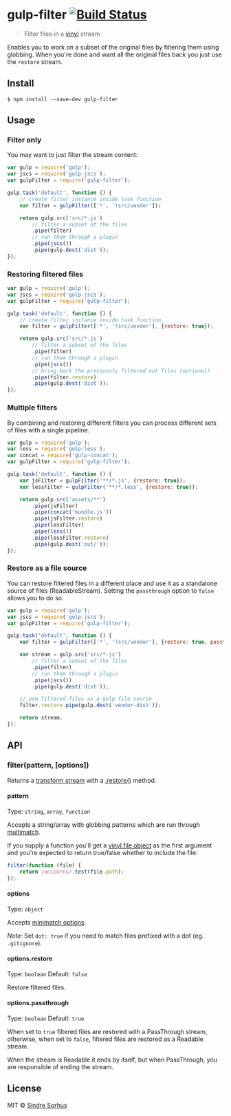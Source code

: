 # gulp-filter [![Build Status](https://travis-ci.org/sindresorhus/gulp-filter.svg?branch=master)](https://travis-ci.org/sindresorhus/gulp-filter)

> Filter files in a [vinyl](https://github.com/wearefractal/vinyl) stream

Enables you to work on a subset of the original files by filtering them using globbing. When you're done and want all the original files back you just use the `restore` stream.


## Install

```
$ npm install --save-dev gulp-filter
```


## Usage

### Filter only

You may want to just filter the stream content:

```js
var gulp = require('gulp');
var jscs = require('gulp-jscs');
var gulpFilter = require('gulp-filter');

gulp.task('default', function () {
	// create filter instance inside task function
	var filter = gulpFilter(['*', '!src/vendor']);

	return gulp.src('src/*.js')
		// filter a subset of the files
		.pipe(filter)
		// run them through a plugin
		.pipe(jscs())
		.pipe(gulp.dest('dist'));
});
```

### Restoring filtered files

```js
var gulp = require('gulp');
var jscs = require('gulp-jscs');
var gulpFilter = require('gulp-filter');

gulp.task('default', function () {
	// create filter instance inside task function
	var filter = gulpFilter(['*', '!src/vendor'], {restore: true});

	return gulp.src('src/*.js')
		// filter a subset of the files
		.pipe(filter)
		// run them through a plugin
		.pipe(jscs())
		// bring back the previously filtered out files (optional)
		.pipe(filter.restore)
		.pipe(gulp.dest('dist'));
});
```

### Multiple filters

By combining and restoring different filters you can process different sets of files with a single pipeline.

```js
var gulp = require('gulp');
var less = require('gulp-less');
var concat = require('gulp-concat');
var gulpFilter = require('gulp-filter');

gulp.task('default', function () {
	var jsFilter = gulpFilter('**/*.js', {restore: true});
	var lessFilter = gulpFilter('**/*.less', {restore: true});

	return gulp.src('assets/**')
		.pipe(jsFilter)
		.pipe(concat('bundle.js'))
		.pipe(jsFilter.restore)
		.pipe(lessFilter)
		.pipe(less())
		.pipe(lessFilter.restore)
		.pipe(gulp.dest('out/'));
});
```

### Restore as a file source

You can restore filtered files in a different place and use it as a standalone source of files (ReadableStream). Setting the `passthrough` option to `false` allows you to do so.

```js
var gulp = require('gulp');
var jscs = require('gulp-jscs');
var gulpFilter = require('gulp-filter');

gulp.task('default', function () {
	var filter = gulpFilter(['*', '!src/vendor'], {restore: true, passthrough: false});

	var stream = gulp.src('src/*.js')
		// filter a subset of the files
		.pipe(filter)
		// run them through a plugin
		.pipe(jscs())
		.pipe(gulp.dest('dist'));

	// use filtered files as a gulp file source
	filter.restore.pipe(gulp.dest('vendor-dist'));

	return stream;
});
```


## API

### filter(pattern, [options])

Returns a [transform stream](http://nodejs.org/api/stream.html#stream_class_stream_transform) with a [.restore()](#streamrestore) method.

#### pattern

Type: `string`, `array`, `function`

Accepts a string/array with globbing patterns which are run through [multimatch](https://github.com/sindresorhus/multimatch).

If you supply a function you'll get a [vinyl file object](https://github.com/wearefractal/vinyl#file) as the first argument and you're expected to return true/false whether to include the file:

```js
filter(function (file) {
	return /unicorns/.test(file.path);
});
```

#### options

Type: `object`

Accepts [minimatch options](https://github.com/isaacs/minimatch#options).

*Note:* Set `dot: true` if you need to match files prefixed with a dot (eg. `.gitignore`).

#### options.restore

Type: `boolean`
Default: `false`

Restore filtered files.

#### options.passthrough

Type: `boolean`
Default: `true`

When set to `true` filtered files are restored with a PassThrough stream, otherwise, when set to `false`, filtered files are restored as a Readable stream.

When the stream is Readable it ends by itself, but when PassThrough, you are responsible of ending the stream.


## License

MIT © [Sindre Sorhus](http://sindresorhus.com)

